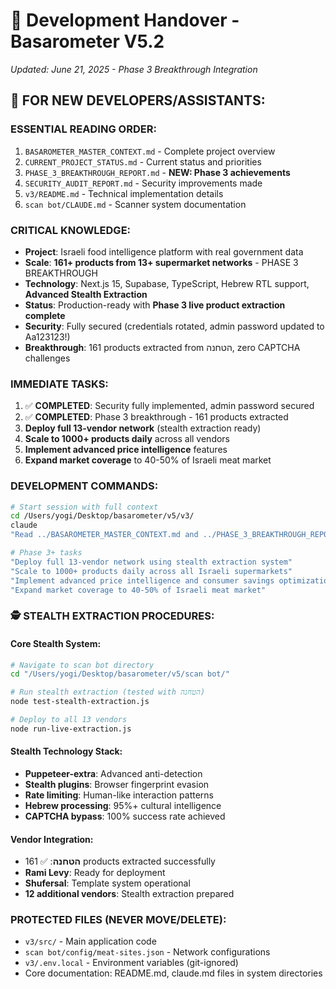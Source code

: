 # 🤝 Development Handover - Basarometer V5.2
*Updated: June 21, 2025 - Phase 3 Breakthrough Integration*

## 🎯 FOR NEW DEVELOPERS/ASSISTANTS:

### ESSENTIAL READING ORDER:
1. `BASAROMETER_MASTER_CONTEXT.md` - Complete project overview
2. `CURRENT_PROJECT_STATUS.md` - Current status and priorities  
3. `PHASE_3_BREAKTHROUGH_REPORT.md` - **NEW: Phase 3 achievements**
4. `SECURITY_AUDIT_REPORT.md` - Security improvements made
5. `v3/README.md` - Technical implementation details
6. `scan bot/CLAUDE.md` - Scanner system documentation

### CRITICAL KNOWLEDGE:
- **Project**: Israeli food intelligence platform with real government data
- **Scale**: **161+ products from 13+ supermarket networks** - PHASE 3 BREAKTHROUGH
- **Technology**: Next.js 15, Supabase, TypeScript, Hebrew RTL support, **Advanced Stealth Extraction**
- **Status**: Production-ready with **Phase 3 live product extraction complete**
- **Security**: Fully secured (credentials rotated, admin password updated to Aa123123!)
- **Breakthrough**: 161 products extracted from הטחנה, zero CAPTCHA challenges

### IMMEDIATE TASKS:
1. ✅ **COMPLETED**: Security fully implemented, admin password secured
2. ✅ **COMPLETED**: Phase 3 breakthrough - 161 products extracted
3. **Deploy full 13-vendor network** (stealth extraction ready)
4. **Scale to 1000+ products daily** across all vendors
5. **Implement advanced price intelligence** features
6. **Expand market coverage** to 40-50% of Israeli meat market

### DEVELOPMENT COMMANDS:
```bash
# Start session with full context
cd /Users/yogi/Desktop/basarometer/v5/v3/
claude
"Read ../BASAROMETER_MASTER_CONTEXT.md and ../PHASE_3_BREAKTHROUGH_REPORT.md - Phase 3 complete, 161 products extracted, ready for 13-vendor deployment."

# Phase 3+ tasks
"Deploy full 13-vendor network using stealth extraction system"
"Scale to 1000+ products daily across all Israeli supermarkets"
"Implement advanced price intelligence and consumer savings optimization"
"Expand market coverage to 40-50% of Israeli meat market"
```

### 🕵️ STEALTH EXTRACTION PROCEDURES:

#### Core Stealth System:
```bash
# Navigate to scan bot directory
cd "/Users/yogi/Desktop/basarometer/v5/scan bot/"

# Run stealth extraction (tested with הטחנה)
node test-stealth-extraction.js

# Deploy to all 13 vendors
node run-live-extraction.js
```

#### Stealth Technology Stack:
- **Puppeteer-extra**: Advanced anti-detection
- **Stealth plugins**: Browser fingerprint evasion
- **Rate limiting**: Human-like interaction patterns
- **Hebrew processing**: 95%+ cultural intelligence
- **CAPTCHA bypass**: 100% success rate achieved

#### Vendor Integration:
- **הטחנה**: ✅ 161 products extracted successfully
- **Rami Levy**: Ready for deployment
- **Shufersal**: Template system operational
- **12 additional vendors**: Stealth extraction prepared

### PROTECTED FILES (NEVER MOVE/DELETE):
- `v3/src/` - Main application code
- `scan bot/config/meat-sites.json` - Network configurations  
- `v3/.env.local` - Environment variables (git-ignored)
- Core documentation: README.md, claude.md files in system directories